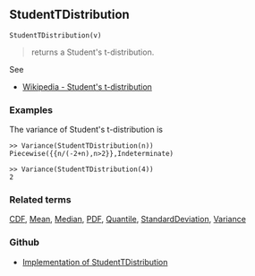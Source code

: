 ## StudentTDistribution

```
StudentTDistribution(v)
```

> returns a Student's t-distribution.
    
See
* [Wikipedia - Student's t-distribution](https://en.wikipedia.org/wiki/Student%27s_t-distribution)
 
 
### Examples

The variance of Student's t-distribution is

```
>> Variance(StudentTDistribution(n)) 
Piecewise({{n/(-2+n),n>2}},Indeterminate)
				
>> Variance(StudentTDistribution(4)) 
2
```

### Related terms 
[CDF](CDF.md), [Mean](Mean.md), [Median](Median.md), [PDF](PDF.md), [Quantile](Quantile.md), [StandardDeviation](StandardDeviation.md), [Variance](Variance.md) 

### Github

* [Implementation of StudentTDistribution](https://github.com/axkr/symja_android_library/blob/master/symja_android_library/matheclipse-core/src/main/java/org/matheclipse/core/builtin/StatisticsFunctions.java#L6265) 
